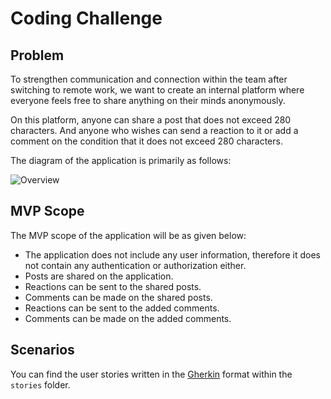 # Coding Challenge

## Problem

To strengthen communication and connection within the team after switching to remote work, we want to create an internal platform where everyone feels free to share anything on their minds anonymously.

On this platform, anyone can share a post that does not exceed 280 characters. And anyone who wishes can send a reaction to it or add a comment on the condition that it does not exceed 280 characters.

The diagram of the application is primarily as follows:

![Overview](https://user-images.githubusercontent.com/1801024/209080044-2c899578-f5c7-4f3b-80b5-ddba094a37c0.png)

## MVP Scope

The MVP scope of the application will be as given below:

- The application does not include any user information, therefore it does not contain any authentication or authorization either.
- Posts are shared on the application.
- Reactions can be sent to the shared posts.
- Comments can be made on the shared posts.
- Reactions can be sent to the added comments.
- Comments can be made on the added comments.

## Scenarios

You can find the user stories written in the [Gherkin](https://cucumber.io/docs/gherkin/reference/) format within the `stories` folder.
